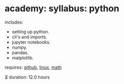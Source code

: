 # academy: syllabus: python

includes:
- setting up python.
- cli's and imports.
- jupyter notebooks.
- numpy.
- pandas.
- matplotlib.

requires: [github](./github.md), [linux](./linux.md), [math](./math.md)

⏳ duration: 12.0 hours

